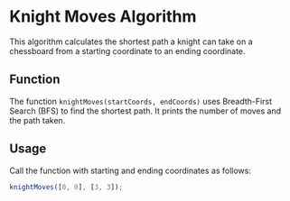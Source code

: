 # Knight Moves Algorithm

This algorithm calculates the shortest path a knight can take on a chessboard from a starting coordinate to an ending coordinate.

## Function

The function `knightMoves(startCoords, endCoords)` uses Breadth-First Search (BFS) to find the shortest path. It prints the number of moves and the path taken.

## Usage

Call the function with starting and ending coordinates as follows:

```javascript
knightMoves([0, 0], [3, 3]);
```
